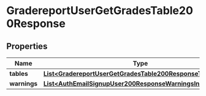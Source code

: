 

# GradereportUserGetGradesTable200Response


## Properties

| Name | Type | Description | Notes |
|------------ | ------------- | ------------- | -------------|
|**tables** | [**List&lt;GradereportUserGetGradesTable200ResponseTablesInner&gt;**](GradereportUserGetGradesTable200ResponseTablesInner.md) |  |  |
|**warnings** | [**List&lt;AuthEmailSignupUser200ResponseWarningsInner&gt;**](AuthEmailSignupUser200ResponseWarningsInner.md) |  |  [optional] |



